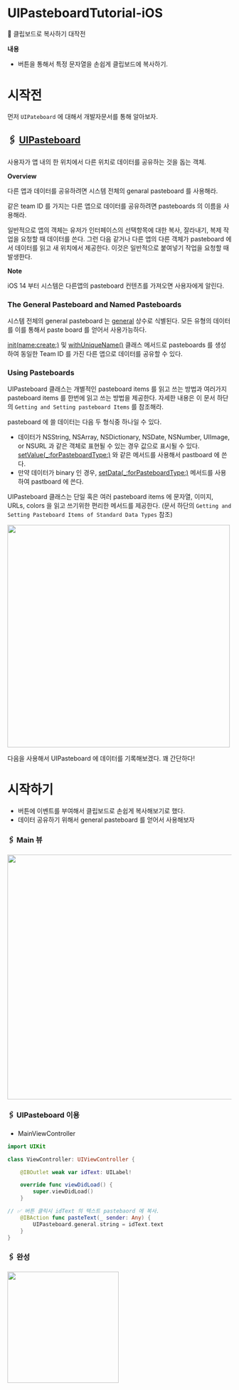 # UIPasteboardTutorial-iOS
📎 클립보드로 복사하기 대작전

**내용**
- 버튼을 통해서 특정 문자열을 손쉽게 클립보드에 복사하기.

# 시작전

먼저 `UIPateboard` 에 대해서 개발자문서를 통해 알아보자.

## 🖇 [UIPasteboard](https://developer.apple.com/documentation/uikit/uipasteboard)

사용자가 앱 내의 한 위치에서 다른 위치로 데이터를 공유하는 것을 돕는 객체.

**Overview**

다른 앱과 데이터를 공유하려면 시스템 전체의 genaral pasteboard 를 사용해라.

같은 team ID 를 가지는 다른 앱으로 데이터를 공유하려면 pasteboards 의 이름을 사용해라. 

일반적으로 앱의 객체는 유저가 인터페이스의 선택항목에 대한 복사, 잘라내기, 복제 작업을 요청할 때 데이터를 쓴다. 그런 다음 같거나 다른 앱의 다른 객체가 pasteboard 에서 데이터를 읽고 새 위치에서 제공한다. 이것은 일반적으로 붙여넣기 작업을 요청할 때 발생한다.

**Note**

iOS 14 부터 시스템은 다른앱의 pasteboard 컨텐츠를 가져오면 사용자에게 알린다. 

### The General Pasteboard and Named Pasteboards

시스템 전체의 general pasteboard 는 [general](https://developer.apple.com/documentation/uikit/uipasteboard/1622106-general) 상수로 식별된다. 모든 유형의 데이터를 이를 통해서 paste board 를 얻어서 사용가능하다.

[init(name:create:)](https://developer.apple.com/documentation/uikit/uipasteboard/1622074-init) 및 [withUniqueName()](https://developer.apple.com/documentation/uikit/uipasteboard/1622087-withuniquename) 클래스 메서드로 pasteboards 를 생성하여 동일한 Team ID 를 가진 다른 앱으로 데이터를 공유할 수 있다.

### Using Pasteboards

UIPasteboard 클래스는 개별적인 pasteboard items 를 읽고 쓰는 방법과 여러가지 pasteboard items 를 한번에 읽고 쓰는 방법을 제공한다. 자세한 내용은 이 문서 하단의 `Getting and Setting pasteboard Items` 를 참조해라.

pasteboard 에 쓸 데이터는 다음 두 형식중 하나일 수 있다.

- 데이터가 NSString, NSArray, NSDictionary, NSDate, NSNumber, UIImage, or NSURL 과 같은 객체로 표현될 수 있는 경우 값으로 표시될 수 있다. [setValue(_:forPasteboardType:)](https://developer.apple.com/documentation/uikit/uipasteboard/1622079-setvalue) 와 같은 메서드를 사용해서 pastboard 에 쓴다.
- 만약 데이터가 binary 인 경우, [setData(_:forPasteboardType:)](https://developer.apple.com/documentation/uikit/uipasteboard/1622075-setdata) 메서드를 사용하여 pastboard 에 쓴다.

UIPasteboard 클래스는 단일 혹은 여러 pasteboard items 에 문자열, 이미지, URLs, colors 을 읽고 쓰기위한 편리한 메서드를 제공한다. (문서 하단의 `Getting and Setting Pasteboard Items of Standard Data Types` 참조)

<img src ="https://user-images.githubusercontent.com/69136340/135217531-c7a96469-6512-4326-b8cf-27a12146b42a.png" width ="500">

다음을 사용해서 UIPasteboard 에 데이터를 기록해보겠다. 꽤 간단하다!

# 시작하기

- 버튼에 이벤트를 부여해서 클립보드로 손쉽게 복사해보기로 했다.
- 데이터 공유하기 위해서 general pasteboard 를 얻어서 사용해보자

### 🖇 Main 뷰

<img src="https://user-images.githubusercontent.com/69136340/135217419-667cfd71-a612-40e5-bd1a-feaa7b49aa9c.png" width ="550">

### 🖇 UIPasteboard 이용

- MainViewController

```swift
import UIKit

class ViewController: UIViewController {

    @IBOutlet weak var idText: UILabel!

    override func viewDidLoad() {
        super.viewDidLoad()
    }

// ✅ 버튼 클릭시 idText 의 텍스트 pastebaord 에 복사.
    @IBAction func pasteText(_ sender: Any) {
        UIPasteboard.general.string = idText.text
    }
}
```

### 🖇 완성

<img src ="https://user-images.githubusercontent.com/69136340/135217448-89cabcc4-c7a6-4a15-bc24-1e3a2706938f.gif" width="250">



